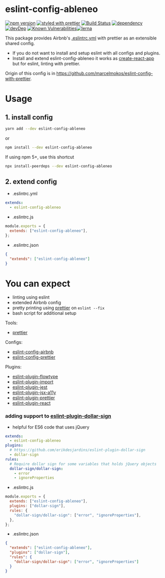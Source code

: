 # eslint-config-ableneo

[![npm version](https://img.shields.io/npm/v/eslint-config-ableneo.svg?style=flat)](https://www.npmjs.com/package/eslint-config-ableneo) [![styled with prettier](https://img.shields.io/badge/styled_with-prettier-ff69b4.svg)](https://github.com/prettier/prettier) [![Build Status](https://travis-ci.org/ableneo/eslint-config-ableneo.svg?branch=master)](https://travis-ci.org/ableneo/eslint-config-ableneo) [![dependency](https://david-dm.org/ableneo/eslint-config-ableneo/status.svg)](https://david-dm.org/ableneo/eslint-config-ableneo) [![devDep](https://david-dm.org/ableneo/eslint-config-ableneo/dev-status.svg)](https://david-dm.org/ableneo/eslint-config-ableneo?type=dev)
[![Known Vulnerabilities](https://snyk.io/test/github/ableneo/eslint-config-ableneo/badge.svg)](https://snyk.io/test/github/ableneo/eslint-config-ableneo)[![lerna](https://img.shields.io/badge/maintained%20with-lerna-cc00ff.svg)](https://lernajs.io/)

This package provides Airbnb's [.eslintrc.yml](https://github.com/ableneo/eslint-config-ableneo/blob/master/.eslintrc.yml) with prettier as an extensible shared config.

- If you do not want to install and setup eslint with all configs and plugins.
- Install and extend eslint-config-ableneo it works as [create-react-app](https://github.com/facebookincubator/create-react-app) but for eslint, linting with prettier.

Origin of this config is in https://github.com/marcelmokos/eslint-config-with-prettier.

# Usage

## 1. install config

```bash
yarn add --dev eslint-config-ableneo
```

or

```bash
npm install --dev eslint-config-ableneo
```

If using npm 5+, use this shortcut
```bash
npx install-peerdeps --dev eslint-config-ableneo
```

## 2. extend config

- .eslintrc.yml

```yaml
extends:
  - eslint-config-ableneo
```

- .eslintrc.js

```js
module.exports = {
  extends: ["eslint-config-ableneo"],
};
```

- .eslintrc.json

```json
{
  "extends": ["eslint-config-ableneo"]
}
```

# You can expect

- linting using eslint
- extended Airbnb config
- pretty printing using [prettier](https://www.npmjs.com/package/prettier) on `eslint --fix`
- bash script for additional setup

Tools:

- [prettier](https://www.npmjs.com/package/prettier)

Configs:

- [eslint-config-airbnb](https://www.npmjs.com/package/eslint-config-airbnb)
- [eslint-config-prettier](https://www.npmjs.com/package/eslint-config-prettier)

Plugins:

- [eslint-plugin-flowtype](https://www.npmjs.com/package/eslint-plugin-flowtype)
- [eslint-plugin-import](https://www.npmjs.com/package/eslint-plugin-import)
- [eslint-plugin-jest](https://www.npmjs.com/package/eslint-plugin-jest)
- [eslint-plugin-jsx-a11y](https://www.npmjs.com/package/eslint-plugin-jsx-a11y)
- [eslint-plugin-prettier](https://www.npmjs.com/package/eslint-plugin-prettier)
- [eslint-plugin-react](https://www.npmjs.com/package/eslint-plugin-react)

### adding support to [eslint-plugin-dollar-sign](https://www.npmjs.com/package/eslint-plugin-dollar-sign)

- helpful for ES6 code that uses jQuery

```yaml
extends:
  - eslint-config-ableneo
plugins:
  # https://github.com/erikdesjardins/eslint-plugin-dollar-sign
  - dollar-sign
rules:
  # Require dollar sign for some variables that holds jQuery objects
  dollar-sign/dollar-sign:
    - error
    - ignoreProperties
```

- .eslintrc.js

```js
module.exports = {
  extends: ["eslint-config-ableneo"],
  plugins: ["dollar-sign"],
  rules: {
    "dollar-sign/dollar-sign": ["error", "ignoreProperties"],
  },
};
```

- .eslintrc.json

```json
{
  "extends": ["eslint-config-ableneo"],
  "plugins": ["dollar-sign"],
  "rules": {
    "dollar-sign/dollar-sign": ["error", "ignoreProperties"]
  }
}
```

